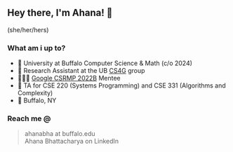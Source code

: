 ## Hey there, I'm Ahana! 👋

(she/her/hers)



### What am i up to?

- 🎒 University at Buffalo Computer Science & Math (c/o 2024)
- 🔭 Research Assistant at the UB [CS4G](https://c4sg.cse.buffalo.edu/) group
- 👩🏽‍💻 [Google CSRMP 2022B](https://research.google/outreach/csrmp/recipients/?category=2022) Mentee 
- 🧩 TA for CSE 220 (Systems Programming) and CSE 331 (Algorithms and Complexity)
- 📍 Buffalo, NY

### Reach me @

> ahanabha at buffalo.edu <br>
> Ahana Bhattacharya on LinkedIn

<br>

<!--[![Ahana's GitHub stats](https://github-readme-stats.vercel.app/api?username=ahanabhattchrya&show_icons=true&theme=dracula)](https://github.com/ahanabhattchrya/github-readme-stats)-->

